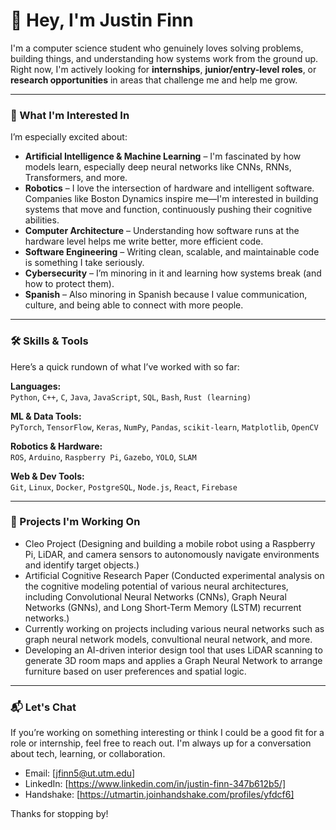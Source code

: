 # 👋 Hey, I'm Justin Finn

I'm a computer science student who genuinely loves solving problems, building things, and understanding how systems work from the ground up. Right now, I'm actively looking for **internships**, **junior/entry-level roles**, or **research opportunities** in areas that challenge me and help me grow. 

---

### 🎯 What I'm Interested In

I’m especially excited about:

- **Artificial Intelligence & Machine Learning** – I'm fascinated by how models learn, especially deep neural networks like CNNs, RNNs, Transformers, and more.
- **Robotics** – I love the intersection of hardware and intelligent software. Companies like Boston Dynamics inspire me—I'm interested in building systems that move and function, continuously pushing their cognitive abilities.
- **Computer Architecture** – Understanding how software runs at the hardware level helps me write better, more efficient code.
- **Software Engineering** – Writing clean, scalable, and maintainable code is something I take seriously.
- **Cybersecurity** – I’m minoring in it and learning how systems break (and how to protect them).
- **Spanish** – Also minoring in Spanish because I value communication, culture, and being able to connect with more people.

---

### 🛠 Skills & Tools

Here’s a quick rundown of what I’ve worked with so far:

**Languages:**  
`Python`, `C++`, `C`, `Java`, `JavaScript`, `SQL`, `Bash`, `Rust (learning)`

**ML & Data Tools:**  
`PyTorch`, `TensorFlow`, `Keras`, `NumPy`, `Pandas`, `scikit-learn`, `Matplotlib`, `OpenCV`

**Robotics & Hardware:**  
`ROS`, `Arduino`, `Raspberry Pi`, `Gazebo`, `YOLO`, `SLAM`

**Web & Dev Tools:**  
`Git`, `Linux`, `Docker`, `PostgreSQL`, `Node.js`, `React`, `Firebase`

---

### 🔧 Projects I'm Working On

- Cleo Project (Designing and building a mobile robot using a Raspberry Pi, LiDAR, and camera sensors to autonomously navigate environments and identify target objects.)
- Artificial Cognitive Research Paper (Conducted experimental analysis on the cognitive modeling potential of various neural architectures, including Convolutional Neural Networks (CNNs), Graph Neural Networks (GNNs), and Long Short-Term Memory (LSTM) recurrent networks.)
- Currently working on projects including various neural networks such as graph neural network models, convultional neural network, and more.
- Developing an AI-driven interior design tool that uses LiDAR scanning to generate 3D room maps and applies a Graph Neural Network to arrange furniture based on user preferences and spatial logic.

---

### 📬 Let's Chat

If you’re working on something interesting or think I could be a good fit for a role or internship, feel free to reach out. I'm always up for a conversation about tech, learning, or collaboration.

- Email: [jfinn5@ut.utm.edu]  
- LinkedIn: [https://www.linkedin.com/in/justin-finn-347b612b5/]  
- Handshake: [https://utmartin.joinhandshake.com/profiles/yfdcf6]

Thanks for stopping by!
